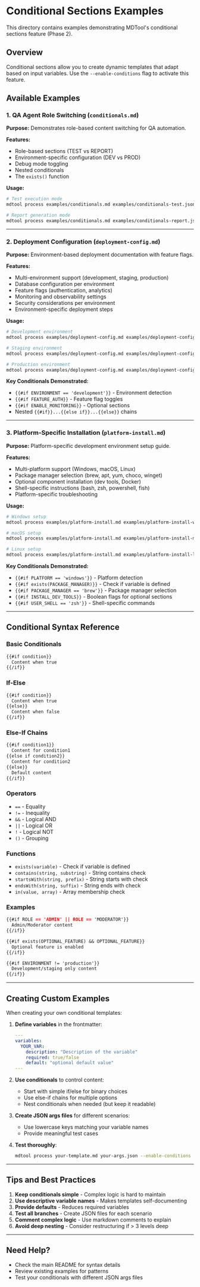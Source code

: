 # Conditional Sections Examples

This directory contains examples demonstrating MDTool's conditional sections feature (Phase 2).

## Overview

Conditional sections allow you to create dynamic templates that adapt based on input variables. Use the `--enable-conditions` flag to activate this feature.

## Available Examples

### 1. QA Agent Role Switching (`conditionals.md`)
**Purpose:** Demonstrates role-based content switching for QA automation.

**Features:**
- Role-based sections (TEST vs REPORT)
- Environment-specific configuration (DEV vs PROD)
- Debug mode toggling
- Nested conditionals
- The `exists()` function

**Usage:**
```bash
# Test execution mode
mdtool process examples/conditionals.md examples/conditionals-test.json --enable-conditions -o output-test.md

# Report generation mode
mdtool process examples/conditionals.md examples/conditionals-report.json --enable-conditions -o output-report.md
```

---

### 2. Deployment Configuration (`deployment-config.md`)
**Purpose:** Environment-based deployment documentation with feature flags.

**Features:**
- Multi-environment support (development, staging, production)
- Database configuration per environment
- Feature flags (authentication, analytics)
- Monitoring and observability settings
- Security considerations per environment
- Environment-specific deployment steps

**Usage:**
```bash
# Development environment
mdtool process examples/deployment-config.md examples/deployment-config-dev.json --enable-conditions -o deploy-dev.md

# Staging environment
mdtool process examples/deployment-config.md examples/deployment-config-staging.json --enable-conditions -o deploy-staging.md

# Production environment
mdtool process examples/deployment-config.md examples/deployment-config-prod.json --enable-conditions -o deploy-prod.md
```

**Key Conditionals Demonstrated:**
- `{{#if ENVIRONMENT == 'development'}}` - Environment detection
- `{{#if FEATURE_AUTH}}` - Feature flag toggles
- `{{#if ENABLE_MONITORING}}` - Optional sections
- Nested `{{#if}}...{{else if}}...{{else}}` chains

---

### 3. Platform-Specific Installation (`platform-install.md`)
**Purpose:** Platform-specific development environment setup guide.

**Features:**
- Multi-platform support (Windows, macOS, Linux)
- Package manager selection (brew, apt, yum, choco, winget)
- Optional component installation (dev tools, Docker)
- Shell-specific instructions (bash, zsh, powershell, fish)
- Platform-specific troubleshooting

**Usage:**
```bash
# Windows setup
mdtool process examples/platform-install.md examples/platform-install-windows.json --enable-conditions -o install-windows.md

# macOS setup
mdtool process examples/platform-install.md examples/platform-install-macos.json --enable-conditions -o install-macos.md

# Linux setup
mdtool process examples/platform-install.md examples/platform-install-linux.json --enable-conditions -o install-linux.md
```

**Key Conditionals Demonstrated:**
- `{{#if PLATFORM == 'windows'}}` - Platform detection
- `{{#if exists(PACKAGE_MANAGER)}}` - Check if variable is defined
- `{{#if PACKAGE_MANAGER == 'brew'}}` - Package manager selection
- `{{#if INSTALL_DEV_TOOLS}}` - Boolean flags for optional sections
- `{{#if USER_SHELL == 'zsh'}}` - Shell-specific commands

---

## Conditional Syntax Reference

### Basic Conditionals
```markdown
{{#if condition}}
  Content when true
{{/if}}
```

### If-Else
```markdown
{{#if condition}}
  Content when true
{{else}}
  Content when false
{{/if}}
```

### Else-If Chains
```markdown
{{#if condition1}}
  Content for condition1
{{else if condition2}}
  Content for condition2
{{else}}
  Default content
{{/if}}
```

### Operators
- `==` - Equality
- `!=` - Inequality
- `&&` - Logical AND
- `||` - Logical OR
- `!` - Logical NOT
- `()` - Grouping

### Functions
- `exists(variable)` - Check if variable is defined
- `contains(string, substring)` - String contains check
- `startsWith(string, prefix)` - String starts with check
- `endsWith(string, suffix)` - String ends with check
- `in(value, array)` - Array membership check

### Examples
```markdown
{{#if ROLE == 'ADMIN' || ROLE == 'MODERATOR'}}
  Admin/Moderator content
{{/if}}

{{#if exists(OPTIONAL_FEATURE) && OPTIONAL_FEATURE}}
  Optional feature is enabled
{{/if}}

{{#if ENVIRONMENT != 'production'}}
  Development/staging only content
{{/if}}
```

---

## Creating Custom Examples

When creating your own conditional templates:

1. **Define variables** in the frontmatter:
   ```yaml
   ---
   variables:
     YOUR_VAR:
       description: "Description of the variable"
       required: true/false
       default: "optional default value"
   ---
   ```

2. **Use conditionals** to control content:
   - Start with simple if/else for binary choices
   - Use else-if chains for multiple options
   - Nest conditionals when needed (but keep it readable)

3. **Create JSON args files** for different scenarios:
   - Use lowercase keys matching your variable names
   - Provide meaningful test cases

4. **Test thoroughly**:
   ```bash
   mdtool process your-template.md your-args.json --enable-conditions -o output.md
   ```

---

## Tips and Best Practices

1. **Keep conditionals simple** - Complex logic is hard to maintain
2. **Use descriptive variable names** - Makes templates self-documenting
3. **Provide defaults** - Reduces required variables
4. **Test all branches** - Create JSON files for each scenario
5. **Comment complex logic** - Use markdown comments to explain
6. **Avoid deep nesting** - Consider restructuring if > 3 levels deep

---

## Need Help?

- Check the main README for syntax details
- Review existing examples for patterns
- Test your conditionals with different JSON args files
